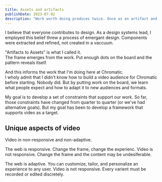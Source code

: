 ```yaml
---
title: Assets and artifacts
publishDate: 2023-07-02
description: "Work worth doing produces twice. Once as an artifact and again as an asset. Don't get paid only once. Upgrade all work from artifacts to assets."
---
```


I believe that everyone contributes to design. As a design systems lead, I employed this belief threw a process of emergant design. Components were extracted and refined, not created in a vaccuum.

"Artifacts to Assets" is what I called it.  
The frame emerges from the work.
Put enough dots on the board and the pattern reveals itself.

And this informs the work that I'm doing here at Chromatic.  
I wholy admit that I didn't know how to build a video audience for Chromatic before starting. Nobody did. But by putting work on the board, we learn what people expect and how to adapt it to new audiences and formats.

My goal is to develop a set of constraints that support our work.
So far, those constraints have changed from quarter to quarter (or we've had alternative goals).
But my goal has been to develop a framework that supports video as a target.

## Unique aspects of video

Video in non-responsive and non-adaptive.

The web is responsive. Change the frame, change the experienc.
Video is not responsive. Change the frame and the content may be undesiferable.

The web is adaptive. You can customize, tailor, and personalize an experience to any user.
Video is not responsive. Every varient must be recorded or edited discretely.
